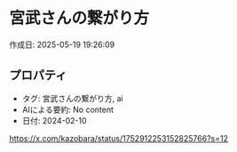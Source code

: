 # 宮武さんの繋がり方

作成日: 2025-05-19 19:26:09

## プロパティ

- タグ: 宮武さんの繋がり方, ai
- AIによる要約: No content
- 日付: 2024-02-10

https://x.com/kazobara/status/1752912253152825766?s=12
